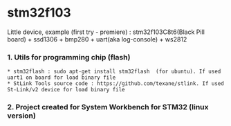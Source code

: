 # stm32f103
Little device, example (first try - premiere) : stm32f103C8t6(Black Pill board) + ssd1306 + bmp280 + uart(aka log-console) + ws2812

### 1. Utils for programming chip (flash)

```
* stm32flash : sudo apt-get install stm32flash  (for ubuntu). If used uart1 on board for load binary file
* StLink Tools source code : https://github.com/texane/stlink. If used St-Link/v2 device for load binary file
```


### 2. Project created for System Workbench for STM32 (linux version)


